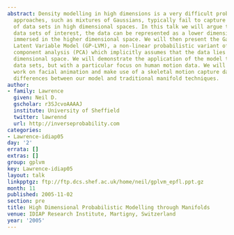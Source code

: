 ```yaml
---
abstract: Density modelling in high dimensions is a very difficult problem. Traditional
  approaches, such as mixtures of Gaussians, typically fail to capture the structure
  of data sets in high dimensional spaces. In this talk we will argue that for many
  data sets of interest, the data can be represented as a lower dimensional manifold
  immersed in the higher dimensional space. We will then present the Gaussian Process
  Latent Variable Model (GP-LVM), a non-linear probabilistic variant of principal
  component analysis (PCA) which implicitly assumes that the data lies on a lower
  dimensional space. We will demonstrate the application of the model to a range of
  data sets, but with a particular focus on human motion data. We will show some preliminary
  work on facial animation and make use of a skeletal motion capture data set to illustrate
  differences between our model and traditional manifold techniques.
author:
- family: Lawrence
  given: Neil D.
  gscholar: r3SJcvoAAAAJ
  institute: University of Sheffield
  twitter: lawrennd
  url: http://inverseprobability.com
categories:
- Lawrence-idiap05
day: '2'
errata: []
extras: []
group: gplvm
key: Lawrence-idiap05
layout: talk
linkpptgz: ftp://ftp.dcs.shef.ac.uk/home/neil/gplvm_epfl.ppt.gz
month: 11
published: 2005-11-02
section: pre
title: High Dimensional Probabilistic Modelling through Manifolds
venue: IDIAP Research Institute, Martigny, Switzerland
year: '2005'
---
```

